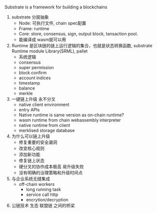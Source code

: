 Substrate is a framework for building a blockchains

1. substrate 分层抽象
    - Node: 可执行文件, chain spec配置
    - Frame: runtime
    - Core: store, consensus, sign, output block, tansaction pool.
    - 能编译成 wasm就可以用
2. Runtime 是区块链的链上运行逻辑的集合，也就是状态转换函数, substrate Runtime module Library(SRML), pallet
    - 系统逻辑
    - consensus
    - super permission
    - block confirm
    - account indices
    - timestamp
    - balance
    - merkle
3. 一键链上升级 永不分叉
   - native client environment
   - entry APIs
   - Native runtime is same version as on-chain runtime?
   - wasm runtime from chain webassembly interpreter
   - native runtime from client
   - merklised storage database
4. 为什么可以链上升级
   - 修复重要的安全漏洞
   - 改变核心规则
   - 添加新功能
   - 修复链上状态
   - 硬分叉的协作成本极高 易升级失败
   - 没有明确的治理策略和升级时间点
5. 与企业系统无缝集成
   - off-chain workers
     - long running task
     - service call http
     - encrytion/decryption
6. 公链技术 生态 联盟链 之间的桥梁
